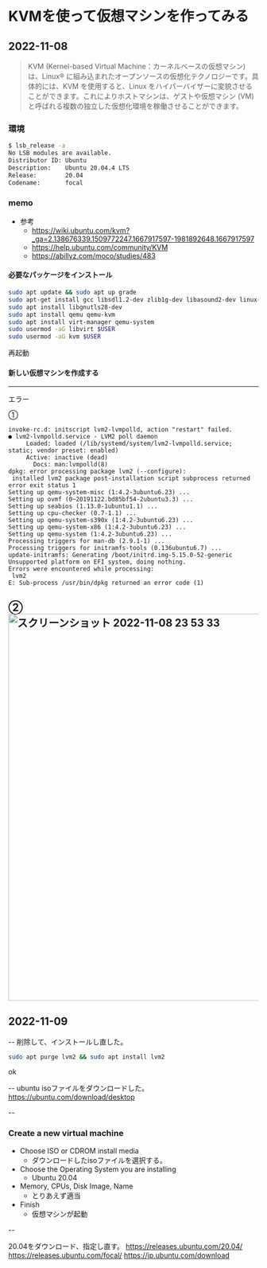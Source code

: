 # KVMを使って仮想マシンを作ってみる

## 2022-11-08
>KVM (Kernel-based Virtual Machine：カーネルベースの仮想マシン) は、Linux® に組み込まれたオープンソースの仮想化テクノロジーです。具体的には、KVM を使用すると、Linux をハイパーバイザーに変貌させることができます。これによりホストマシンは、ゲストや仮想マシン (VM) と呼ばれる複数の独立した仮想化環境を稼働させることができます。

### 環境

```sh
$ lsb_release -a
No LSB modules are available.
Distributor ID: Ubuntu
Description:    Ubuntu 20.04.4 LTS
Release:        20.04
Codename:       focal
```

### memo
- 参考
    - https://wiki.ubuntu.com/kvm?_ga=2.138676339.1509772247.1667917597-1981892648.1667917597
    - https://help.ubuntu.com/community/KVM
    - https://abillyz.com/moco/studies/483

#### 必要なパッケージをインストール

```sh
sudo apt update && sudo apt up grade
sudo apt-get install gcc libsdl1.2-dev zlib1g-dev libasound2-dev linux-kernel-headers pkg-config libpci-dev
sudo apt install libgnutls28-dev
sudo apt install qemu qemu-kvm
sudo apt install virt-manager qemu-system
sudo usermod -aG libvirt $USER
sudo usermod -aG kvm $USER
```

再起動

#### 新しい仮想マシンを作成する

---

エラー

①
```
invoke-rc.d: initscript lvm2-lvmpolld, action "restart" failed.
● lvm2-lvmpolld.service - LVM2 poll daemon
     Loaded: loaded (/lib/systemd/system/lvm2-lvmpolld.service; static; vendor preset: enabled)
     Active: inactive (dead)
       Docs: man:lvmpolld(8)
dpkg: error processing package lvm2 (--configure):
 installed lvm2 package post-installation script subprocess returned error exit status 1
Setting up qemu-system-misc (1:4.2-3ubuntu6.23) ...
Setting up ovmf (0~20191122.bd85bf54-2ubuntu3.3) ...
Setting up seabios (1.13.0-1ubuntu1.1) ...
Setting up cpu-checker (0.7-1.1) ...
Setting up qemu-system-s390x (1:4.2-3ubuntu6.23) ...
Setting up qemu-system-x86 (1:4.2-3ubuntu6.23) ...
Setting up qemu-system (1:4.2-3ubuntu6.23) ...
Processing triggers for man-db (2.9.1-1) ...
Processing triggers for initramfs-tools (0.136ubuntu6.7) ...
update-initramfs: Generating /boot/initrd.img-5.15.0-52-generic
Unsupported platform on EFI system, doing nothing.
Errors were encountered while processing:
 lvm2
E: Sub-process /usr/bin/dpkg returned an error code (1)
```

②
<img width="778" alt="スクリーンショット 2022-11-08 23 53 33" src="https://user-images.githubusercontent.com/71882104/200597078-41f58150-452a-4de8-a137-bd1cf37833fd.png">
---

## 2022-11-09

--
削除して、インストールし直した。

```sh
sudo apt purge lvm2 && sudo apt install lvm2
```

ok

--
ubuntu isoファイルをダウンロードした。
https://ubuntu.com/download/desktop

--

### Create a new virtual machine
- Choose ISO or CDROM install media
  - ダウンロードしたisoファイルを選択する。
- Choose the Operating System you are installing
  - Ubuntu 20.04
- Memory, CPUs, Disk Image, Name
  - とりあえず適当
- Finish
  - 仮想マシンが起動

--

20.04をダウンロード、指定し直す。
https://releases.ubuntu.com/20.04/
https://releases.ubuntu.com/focal/
https://jp.ubuntu.com/download


